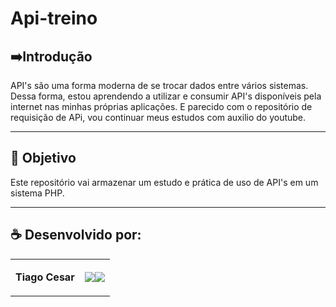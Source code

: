 # Api-treino

## ➡️Introdução
API's são uma forma moderna de se trocar dados entre vários sistemas. Dessa forma, estou aprendendo a utilizar e consumir API's disponíveis pela internet nas minhas próprias aplicações. E parecido com o repositório de requisição de APi, vou continuar meus estudos com auxilio do youtube.

---

## 🎯 Objetivo
Este repositório vai armazenar um estudo e prática de uso de API's em um sistema PHP.

---

## ☕ Desenvolvido por:

<table>
  <tbody>

<tr>
    <td><p align="left-center"><b>Tiago Cesar</b></p></td>
    <td><a href="https://github.com/TiagoUniverse" target="_blank"><img loading="lazy" src="https://img.shields.io/badge/GitHub-100000?style=for-the-badge&logo=github&logoColor=white" target="_blank" align="center"></a><a href="https://www.linkedin.com/in/tiago-lopes--/" target="_blank"><img loading="lazy" src="https://img.shields.io/badge/-LinkedIn-%230077B5?style=for-the-badge&logo=linkedin&logoColor=white" target="_blank" align="center"></a></td>
  </tr>

  </tbody>
 </table>
